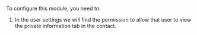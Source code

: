 To configure this module, you need to:

1. In the user settings we will find the permission to allow that user to view the private information tab in the contact.
